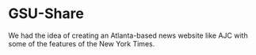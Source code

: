 # GSU-Share
We had the idea of creating an Atlanta-based news website like AJC with some of the features of the New York Times.
